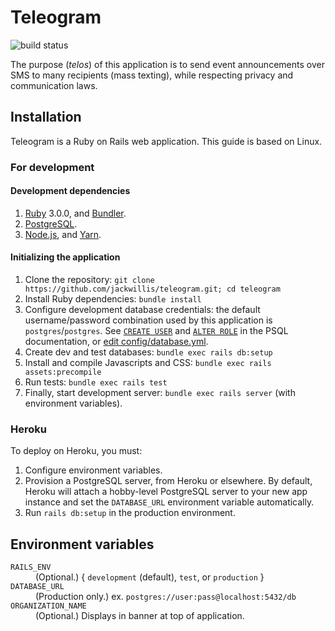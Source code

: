 # Teleogram

![build status](https://github.com/jackwillis/teleogram/workflows/test.yml/badge.svg)

The purpose (*telos*) of this application is to send event announcements
over SMS to many recipients (mass texting),
while respecting privacy and communication laws.

## Installation

Teleogram is a Ruby on Rails web application.
This guide is based on Linux.

### For development

#### Development dependencies

1. [Ruby](http://www.ruby-lang.org/en/downloads/) 3.0.0,
and [Bundler](https://bundler.io/).
2. [PostgreSQL](https://www.postgresql.org/download/).
3. [Node.js](https://nodejs.org/en/download/),
and [Yarn](https://yarnpkg.com/getting-started/install).

#### Initializing the application

1. Clone the repository: `git clone https://github.com/jackwillis/teleogram.git; cd teleogram`
2. Install Ruby dependencies: `bundle install`
3. Configure development database credentials: the default username/password combination
used by this application is `postgres`/`postgres`.
See [`CREATE USER`](https://www.postgresql.org/docs/13/sql-createuser.html)
and [`ALTER ROLE`](https://www.postgresql.org/docs/13/sql-alterrole.html)
in the PSQL documentation,
or [edit config/database.yml](https://guides.rubyonrails.org/configuring.html#configuring-a-database).
4. Create dev and test databases: `bundle exec rails db:setup`
5. Install and compile Javascripts and CSS: `bundle exec rails assets:precompile`
6. Run tests: `bundle exec rails test`
7. Finally, start development server: `bundle exec rails server` (with environment variables).

### Heroku

To deploy on Heroku, you must:
1. Configure environment variables.
2. Provision a PostgreSQL server, from Heroku or elsewhere.
By default, Heroku will attach a hobby-level PostgreSQL server to your new app instance
and set the `DATABASE_URL` environment variable automatically.
3. Run `rails db:setup` in the production environment.

## Environment variables

<dl>
  <dt><code>RAILS_ENV</code></dt>
  <dd>(Optional.) { <code>development</code> (default), <code>test</code>, or <code>production</code> }</dd>

  <dt><code>DATABASE_URL</code></dt>
  <dd>(Production only.) ex. <code>postgres://user:pass@localhost:5432/db</code></dd>

  <dt><code>ORGANIZATION_NAME</code></dt>
  <dd>(Optional.) Displays in banner at top of application.</dd>
</dl>